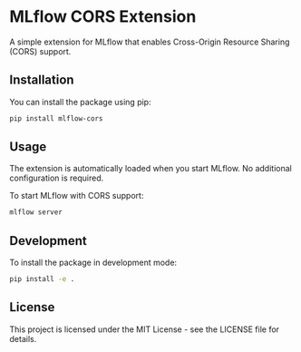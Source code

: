 # MLflow CORS Extension

A simple extension for MLflow that enables Cross-Origin Resource Sharing (CORS) support.

## Installation

You can install the package using pip:

```bash
pip install mlflow-cors
```

## Usage

The extension is automatically loaded when you start MLflow. No additional configuration is required.

To start MLflow with CORS support:

```bash
mlflow server
```

## Development

To install the package in development mode:

```bash
pip install -e .
```

## License

This project is licensed under the MIT License - see the LICENSE file for details.
